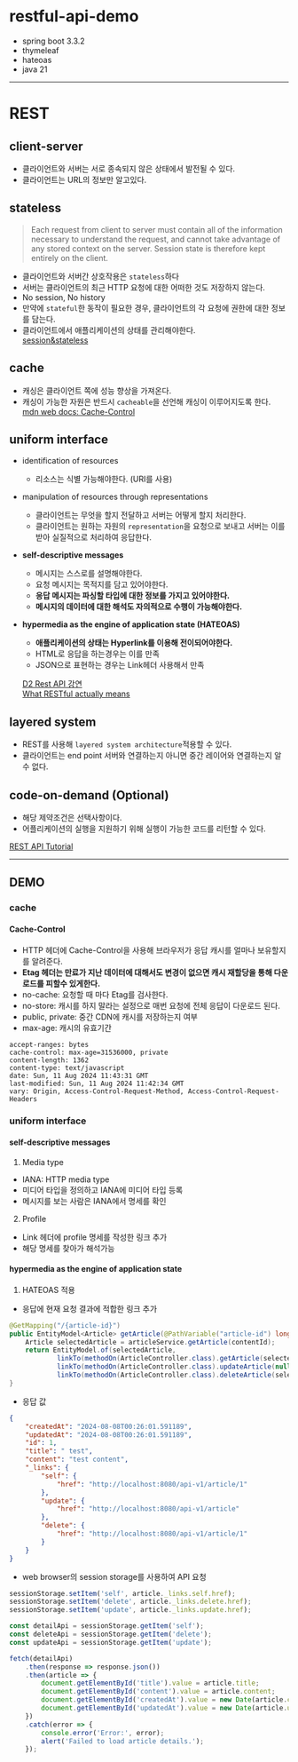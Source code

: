 # restful-api-demo    
* spring boot 3.3.2
* thymeleaf
* hateoas
* java 21
---
# REST
## client-server
* 클라이언트와 서버는 서로 종속되지 않은 상태에서 발전될 수 있다.
* 클라이언트는 URL의 정보만 알고있다.
## stateless
> Each request from client to server must contain all of the information necessary to understand the request, and cannot take advantage of any stored context on the server. Session state is therefore kept entirely on the client.
* 클라이언트와 서버간 상호작용은 `stateless`하다
* 서버는 클라이언트의 최근 HTTP 요청에 대한 어떠한 것도 저장하지 않는다.
* No session, No history
* 만약에 `stateful`한 동작이 필요한 경우, 클라이언트의 각 요청에 권한에 대한 정보를 담는다.
* 클라이언트에서 애플리케이션의 상태를 관리해야한다.   
[session&stateless](https://www.baeldung.com/cs/rest-sessions)
## cache
* 캐싱은 클라이언트 쪽에 성능 향상을 가져온다.
* 캐싱이 가능한 자원은 반드시 `cacheable`을 선언해 캐싱이 이루어지도록 한다.   
[mdn web docs: Cache-Control](https://developer.mozilla.org/en-US/docs/Web/HTTP/Headers/Cache-Control)
## uniform interface
* identification of resources 
	* 리소스는 식별 가능해야한다. (URI를 사용)
* manipulation of resources through representations 
	* 클라이언트는 무엇을 할지 전달하고 서버는 어떻게 할지 처리한다.
	* 클라이언트는 원하는 자원의 `representation`을 요청으로 보내고 서버는 이를 받아 실질적으로 처리하여 응답한다.
* **self-descriptive messages**
	- 메시지는 스스로를 설명해야한다.
	* 요청 메시지는 목적지를 담고 있어야한다.
	* **응답 메시지는 파싱할 타입에 대한 정보를 가지고 있어야한다.**
	* **메시지의 데이터에 대한 해석도 자의적으로 수행이 가능해야한다.**
* **hypermedia as the engine of application state (HATEOAS)**
	* **애플리케이션의 상태는 Hyperlink를 이용해 전이되어야한다.**
	* HTML로 응답을 하는경우는 이를 만족
	* JSON으로 표현하는 경우는 Link헤더 사용해서 만족
   
	[D2 Rest API 강연](https://www.youtube.com/watch?v=RP_f5dMoHFc&t=664s)   
[What RESTful actually means](https://codewords.recurse.com/issues/five/what-restful-actually-means)
## layered system
* REST를 사용해 `layered system architecture`적용할 수 있다.
* 클라이언트는 end point 서버와 연결하는지 아니면 중간 레이어와 연결하는지 알 수 없다.
## code-on-demand (Optional)   
* 해당 제약조건은 선택사항이다.
* 어플리케이션의 실행을 지원하기 위해 실행이 가능한 코드를 리턴할 수 있다.
   
[REST API Tutorial](https://restfulapi.net/rest-architectural-constraints/)

---
## DEMO 
### cache
#### Cache-Control
* HTTP 헤더에 Cache-Control을 사용해 브라우저가 응답 캐시를 얼마나 보유할지를 알려준다.
* **Etag 헤더는 만료가 지난 데이터에 대해서도 변경이 없으면 캐시 재할당을 통해 다운로드를 피할수 있게한다.**
* no-cache: 요청할 때 마다 Etag를 검사한다.
* no-store: 캐시를 하지 말라는 설정으로 매번 요청에 전체 응답이 다운로드 된다.
* public, private: 중간 CDN에 캐시를 저장하는지 여부
* max-age: 캐시의 유효기간
``` http response
accept-ranges: bytes
cache-control: max-age=31536000, private
content-length: 1362
content-type: text/javascript
date: Sun, 11 Aug 2024 11:43:31 GMT
last-modified: Sun, 11 Aug 2024 11:42:34 GMT
vary: Origin, Access-Control-Request-Method, Access-Control-Request-Headers
```
### uniform interface
#### self-descriptive messages
1. Media type
* IANA: HTTP media type
* 미디어 타입을 정의하고 IANA에 미디어 타입 등록
* 메시지를 보는 사람은 IANA에서 명세를 확인
2. Profile
* Link 헤더에 profile 명세를 작성한 링크 추가
* 해당 명세를 찾아가 해석가능

#### hypermedia as the engine of application state
1. HATEOAS 적용
* 응답에 현재 요청 결과에 적합한 링크 추가
``` java
@GetMapping("/{article-id}")
public EntityModel<Article> getArticle(@PathVariable("article-id") long contentId) {
    Article selectedArticle = articleService.getArticle(contentId);
    return EntityModel.of(selectedArticle,
            linkTo(methodOn(ArticleController.class).getArticle(selectedArticle.getId())).withSelfRel(),
            linkTo(methodOn(ArticleController.class).updateArticle(null)).withRel("update"),
            linkTo(methodOn(ArticleController.class).deleteArticle(selectedArticle.getId())).withRel("delete"));
}
```
* 응답 값
``` json
{
    "createdAt": "2024-08-08T00:26:01.591189",
    "updatedAt": "2024-08-08T00:26:01.591189",
    "id": 1,
    "title": " test",
    "content": "test content",
    "_links": {
        "self": {
            "href": "http://localhost:8080/api-v1/article/1"
        },
        "update": {
            "href": "http://localhost:8080/api-v1/article"
        },
        "delete": {
            "href": "http://localhost:8080/api-v1/article/1"
        }
    }
}
```
* web browser의 session storage를 사용하여 API 요청
``` js
sessionStorage.setItem('self', article._links.self.href);
sessionStorage.setItem('delete', article._links.delete.href);
sessionStorage.setItem('update', article._links.update.href);
```
``` js
const detailApi = sessionStorage.getItem('self');
const deleteApi = sessionStorage.getItem('delete');
const updateApi = sessionStorage.getItem('update');

fetch(detailApi)
	.then(response => response.json())
	.then(article => {
	    document.getElementById('title').value = article.title;
	    document.getElementById('content').value = article.content;
	    document.getElementById('createdAt').value = new Date(article.createdAt).toLocaleString();
	    document.getElementById('updatedAt').value = new Date(article.updatedAt).toLocaleString();
	})
	.catch(error => {
	    console.error('Error:', error);
	    alert('Failed to load article details.');
	});
```


    

